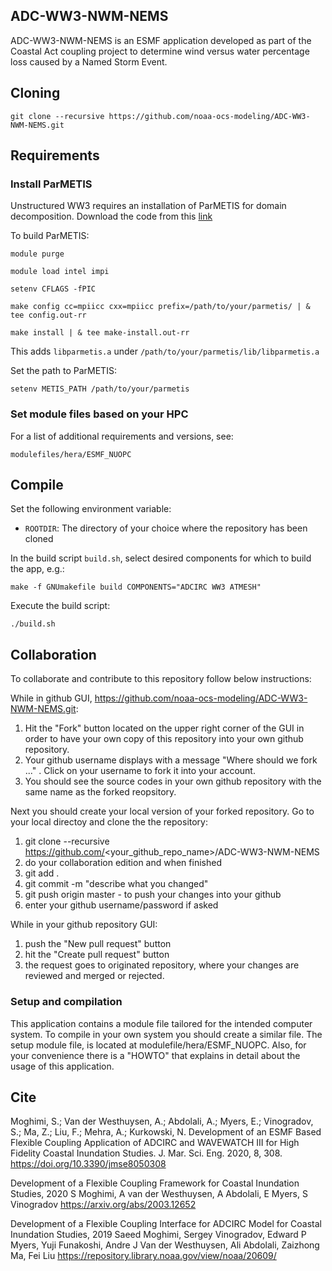 ## ADC-WW3-NWM-NEMS

ADC-WW3-NWM-NEMS is an ESMF application developed as part of the Coastal Act
coupling project to determine wind versus water percentage loss caused by a 
Named Storm Event. 

## Cloning
    git clone --recursive https://github.com/noaa-ocs-modeling/ADC-WW3-NWM-NEMS.git

## Requirements

### Install ParMETIS

Unstructured WW3 requires an installation of ParMETIS for domain decomposition. Download the code from this [link](http://glaros.dtc.umn.edu/gkhome/metis/parmetis/download)  

To build ParMETIS:  

    module purge  

    module load intel impi  

    setenv CFLAGS -fPIC  

    make config cc=mpiicc cxx=mpiicc prefix=/path/to/your/parmetis/ | & tee config.out-rr  

    make install | & tee make-install.out-rr  

This adds `libparmetis.a` under `/path/to/your/parmetis/lib/libparmetis.a`  

Set the path to ParMETIS:  

    setenv METIS_PATH /path/to/your/parmetis  

### Set module files based on your HPC

For a list of additional requirements and versions, see:

    modulefiles/hera/ESMF_NUOPC


## Compile

Set the following environment variable:

- `ROOTDIR`: The directory of your choice where the repository has been cloned

In the build script `build.sh`, select desired components for which to build the app, e.g.:

    make -f GNUmakefile build COMPONENTS="ADCIRC WW3 ATMESH"

Execute the build script:

    ./build.sh


## Collaboration

To collaborate and contribute to this repository follow below instructions:

While in github GUI, https://github.com/noaa-ocs-modeling/ADC-WW3-NWM-NEMS.git:

1) Hit the "Fork" button located on the upper right corner of the GUI in order 
   to have your own copy of this repository into your own github repository.
2) Your github username displays with a message "Where should we fork ..." . 
   Click on your username to fork it into your account. 
3) You should see the source codes in your own github repository with the same 
   name as the forked reopsitory.

Next you should create your local version of your forked repository. 
Go to your local directoy and clone the the repository:

1) git clone --recursive https://github.com/<your_github_repo_name>/ADC-WW3-NWM-NEMS
2) do your collaboration edition and when finished 
3) git add .
4) git commit -m "describe what you changed"
5) git push origin master - to push your changes into your github
6) enter your github username/password if asked

While in your github repository GUI:

1) push the "New pull request" button 
2) hit the "Create pull request" button
3) the request goes to originated repository, where your changes are reviewed and 
   merged or rejected.

### Setup and compilation

This application contains a module file tailored for the intended computer system.
To compile in your own system you should create a similar file.  The setup module
file, is located at modulefile/hera/ESMF_NUOPC. Also, for your  convenience there
is a "HOWTO" that explains in detail about the usage of this application.


## Cite

Moghimi, S.; Van der Westhuysen, A.; Abdolali, A.; Myers, E.; Vinogradov, S.; Ma, Z.; Liu, F.; Mehra, A.; Kurkowski, N. Development of an ESMF Based Flexible Coupling Application of ADCIRC and WAVEWATCH III for High Fidelity Coastal Inundation Studies. J. Mar. Sci. Eng. 2020, 8, 308.  https://doi.org/10.3390/jmse8050308

Development of a Flexible Coupling Framework for Coastal Inundation Studies, 2020 S Moghimi, A van der Westhuysen, A Abdolali, E Myers, S Vinogradov
https://arxiv.org/abs/2003.12652

Development of a Flexible Coupling Interface for ADCIRC Model for Coastal Inundation Studies, 2019 Saeed Moghimi, Sergey Vinogradov, Edward P Myers, Yuji Funakoshi, Andre J Van der Westhuysen, Ali Abdolali, Zaizhong Ma, Fei Liu https://repository.library.noaa.gov/view/noaa/20609/
